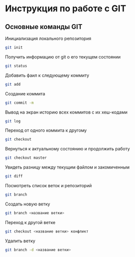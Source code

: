 # Инструкция по работе с GIT

## Основные команды GIT

Инициализация локального репозитория 
```sh
git init
```
Получить информацию от git о его текущем состоянии
```sh
git status
```
Добавить фаил к следующему коммиту 
```sh
git add
```
Создание коммита
```sh
git commit -m
```
Вывод на экран историю всех коммитов с их хеш-кодами
```sh
git log
```
Переход от одного коммита к другому
```sh
git checkout 
```
Вернуться к актуальному состоянию и продолжить работу
```sh
git checkout master
```
Увидеть разницу между текущим файлом и закомиченным 
```sh
git diff
```
Посмотреть список веток и репозиторий
```sh
git branch
```
Создать новую ветку
```sh
git branch <название ветки>
```
Переход к другой ветке
```sh
git checkout <название ветки> конфликт
```
Удалить ветку
```sh
git branch -d <название ветки>
```
